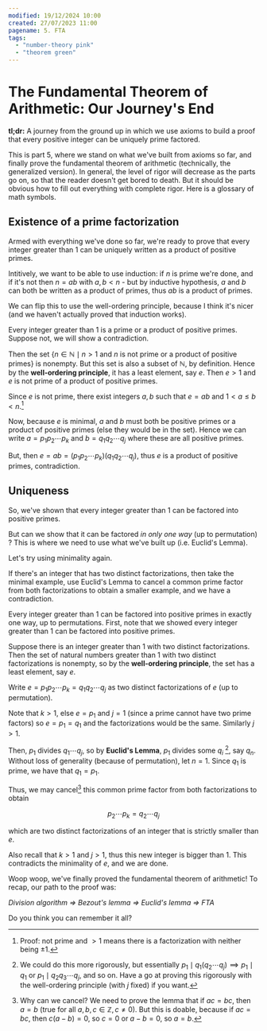 ```yaml
---
modified: 19/12/2024 10:00
created: 27/07/2023 11:00
pagename: 5. FTA
tags:
  - "number-theory pink"
  - "theorem green"
---
```

# The Fundamental Theorem of Arithmetic: Our Journey's End

**tl;dr:** A journey from the ground up in which we use axioms to build a proof that every positive integer can be uniquely prime factored.

This is part 5, where we stand on what we've built from axioms so far, and finally prove the <DiscreetLink href="https://en.wikipedia.org/wiki/Fundamental_theorem_of_arithmetic">fundamental theorem of arithmetic</DiscreetLink> (technically, the generalized version). In general, the level of rigor will decrease as the parts go on, so that the reader doesn't get bored to death. But it should be obvious how to fill out everything with complete rigor. <DiscreetLink href="https://en.wikipedia.org/wiki/Glossary_of_mathematical_symbols">Here</DiscreetLink> is a glossary of math symbols.

## Existence of a prime factorization

Armed with everything we've done so far, we're ready to prove that every integer greater than 1 can be uniquely written as a product of positive primes.

Intitively, we want to be able to use induction: if $n$ is prime we're done, and if it's not then $n = ab$ with $a,b \lt n$ - but by inductive hypothesis, $a$ and $b$ can both be written as a product of primes, thus $ab$ is a product of primes.

We can flip this to use the well-ordering principle, because I think it's nicer (and we haven't actually proved that induction works).

<Lemma>
Every integer greater than 1 is a prime or a product of positive primes.
<Proof>
Suppose not, we will show a contradiction.  

Then the set $\{n \in \mathbb{N} \mid n\gt 1$ and $n$ is not prime or a product of positive primes$\}$ is nonempty. But this set is also a subset of $\mathbb{N}$, by definition. Hence by the **well-ordering principle**, it has a least element, say $e$. Then $e \gt 1$ and $e$ is not prime of a product of positive primes.

Since $e$ is not prime, there exist integers $a,b$ such that $e = ab$ and $1 \lt a \leq b \lt n$.[^1]

Now, because $e$ is minimal, $a$ and $b$ must both be positive primes or a product of positive primes (else they would be in the set). Hence we can write $a = p_1 p_2\cdots p_k$ and $b = q_1 q_2\cdots q_j$ where these are all positive primes.

But, then $e = ab = (p_1p_2\cdots p_k)(q_1q_2\cdots q_j)$, thus $e$ is a product of positive primes, contradiction.
</Proof>
</Lemma>

[^1]: Proof: not prime and $>1$ means there is a factorization with neither being $\pm 1$.

## Uniqueness

So, we've shown that every integer greater than 1 can be factored into positive primes.

But can we show that it can be factored *in only one way* (up to permutation) ? This is where we need to use what we've built up (i.e. Euclid's Lemma).

Let's try using minimality again.

If there's an integer that has two distinct factorizations, then take the minimal example, use Euclid's Lemma to cancel a common prime factor from both factorizations to obtain a smaller example, and we have a contradiction.

<Thm name="Fundamental Theorem of Arithmetic" outofline>
Every integer greater than 1 can be factored into positive primes in exactly one way, up to permutations.
<Proof outofline>
First, note that we showed every integer greater than 1 can be factored into positive primes.

Suppose there is an integer greater than 1 with two distinct factorizations. Then the set of natural numbers greater than 1 with two distinct factorizations is nonempty, so by the **well-ordering principle**, the set has a least element, say $e$.  

Write $e = p_1 p_2 \cdots p_k = q_1 q_2 \cdots q_j$ as two distinct factorizations of $e$ (up to permutation).<br/>

Note that $k \gt 1$, else $e = p_1$ and $j=1$ (since a prime cannot have two prime factors) so $e = p_1 = q_1$ and the factorizations would be the same. Similarly $j \gt 1$.

Then, $p_1$ divides $q_1 \cdots q_j$, so by **Euclid's Lemma**, $p_1$ divides some $q_i$ [^2], say $q_n$. Without loss of generality (because of permutation), let $n = 1$. Since $q_1$ is prime, we have that $q_1 = p_1$.

Thus, we may cancel[^3] this common prime factor from both factorizations to obtain  

$$p_2 \cdots p_k = q_2 \cdots q_j$$

which are two distinct factorizations of an integer that is strictly smaller than $e$.

Also recall that $k \gt 1$ and $j \gt 1$, thus this new integer is bigger than 1. This contradicts the minimality of $e$, and we are done.
</Proof>
</Thm>

[^2]: We could do this more rigorously, but essentially $p_1 \mid q_1(q_2\cdots q_j) \implies p_1 \mid q_1$ or $p_1 \mid q_2q_3 \cdots q_j$, and so on. Have a go at proving this rigorously with the well-ordering principle (with $j$ fixed) if you want.

[^3]: Why can we cancel? We need to prove the lemma that if $ac = bc$, then $a = b$ (true for all $a,b,c \in \mathbb{Z}, c \neq 0$). But this is doable, because if $ac = bc$, then $c(a-b) = 0$, so $c=0$ or $a-b=0$, so $a=b$.


Woop woop, we've finally proved the fundamental theorem of arithmetic! To recap, our path to the proof was:

*Division algorithm => Bezout's lemma => Euclid's lemma => FTA*

Do you think you can remember it all?